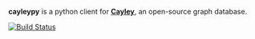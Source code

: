 **cayleypy** is a python client for [**Cayley**](https://github.com/google/cayley), an open-source graph database.

[![Build Status](https://travis-ci.org/dlshriver/cayleypy.svg?branch=master)](https://travis-ci/dlshriver/cayleypy)
